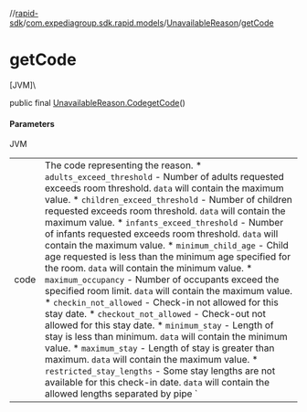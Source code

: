 //[rapid-sdk](../../../index.md)/[com.expediagroup.sdk.rapid.models](../index.md)/[UnavailableReason](index.md)/[getCode](get-code.md)

# getCode

[JVM]\

public final [UnavailableReason.Code](-code/index.md)[getCode](get-code.md)()

#### Parameters

JVM

| | |
|---|---|
| code | The code representing the reason. * `adults_exceed_threshold` - Number of adults requested exceeds room threshold. `data` will contain the maximum value. * `children_exceed_threshold` - Number of children requested exceeds room threshold. `data` will contain the maximum value. * `infants_exceed_threshold` - Number of infants requested exceeds room threshold. `data` will contain the maximum value. * `minimum_child_age` - Child age requested is less than the minimum age specified for the room. `data` will contain the minimum value. * `maximum_occupancy` - Number of occupants exceed the specified room limit. `data` will contain the maximum value. * `checkin_not_allowed` - Check-in not allowed for this stay date. * `checkout_not_allowed` - Check-out not allowed for this stay date. * `minimum_stay` - Length of stay is less than minimum. `data` will contain the minimum value. * `maximum_stay` - Length of stay is greater than maximum. `data` will contain the maximum value. * `restricted_stay_lengths` - Some stay lengths are not available for this check-in date. `data` will contain the allowed lengths separated by pipe `|`. eg. `3|5|6` * `same_day_restrictions` - Room is not available due to same day booking restrictions. * `maximum_rooms` - Room count exceeds provider limit. `data` will contain the maximum value. * `children_not_supported` - The property is restricted to adults only. * `minimum_advance_purchase` - Minimum Advance Purchase requirement not met. `data` will contain the minimum value. * `maximum_advance_purchase` - Maximum Advance Purchase requirement not met. `data` will contain the maximum value. * `partial_inventory_available` - Some of the dates have no inventory available for the specified duration. `data` will contain the unavailable dates separated by pipe `|`. eg. `2023-10-21|2023-10-23` * `no_inventory_available` - No inventory is available for the specified duration. |
